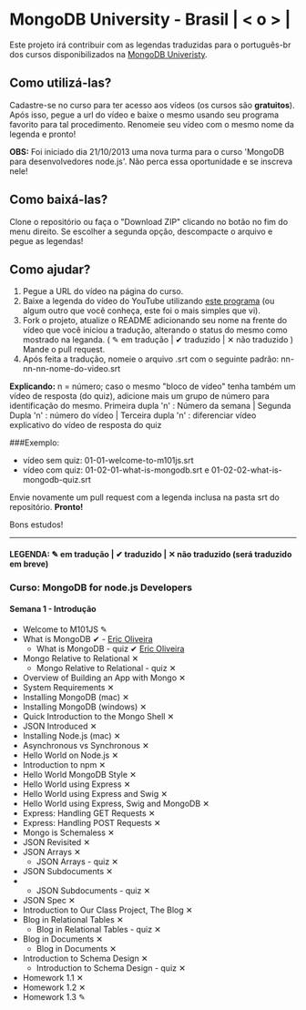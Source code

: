 # MongoDB University - Brasil | < o > |

Este projeto irá contribuir com as legendas traduzidas para o português-br dos cursos disponibilizados na [MongoDB Univeristy](https://education.mongodb.com). 

## Como utilizá-las?
Cadastre-se no curso para ter acesso aos vídeos (os cursos são **gratuitos**). Após isso, pegue a url do vídeo e baixe o mesmo usando seu programa favorito para tal procedimento. Renomeie seu vídeo com o mesmo nome da legenda e pronto!

**OBS:** Foi iniciado dia 21/10/2013 uma nova turma para o curso 'MongoDB para desenvolvedores node.js'. Não perca essa oportunidade e se inscreva nele!

## Como baixá-las?
Clone o repositório ou faça o "Download ZIP" clicando no botão no fim do menu direito. Se escolher a segunda opção, descompacte o arquivo e pegue as legendas!

## Como ajudar?
1. Pegue a URL do vídeo na página do curso.
2. Baixe a legenda do vídeo do YouTube utilizando [este programa](http://mo.dbxdb.com/) (ou algum outro que você conheça, este foi o mais simples que vi).
3. Fork o projeto, atualize o README adicionando seu nome na frente do vídeo que você iniciou a tradução, alterando o status do mesmo como mostrado na leganda. ( ✎ em tradução | ✔ traduzido | ✕ não traduzido ) Mande o pull request.
4. Após feita a tradução, nomeie o arquivo .srt com o seguinte padrão: nn-nn-nn-nome-do-video.srt

**Explicando:** n = número; caso o mesmo "bloco de vídeo" tenha também um vídeo de resposta (do quiz), adicione mais um grupo de número para identificação do mesmo. Primeira dupla 'n' : Número da semana | Segunda Dupla 'n' : número do vídeo | Terceira dupla 'n' : diferenciar vídeo explicativo do vídeo de resposta do quiz 

###Exemplo: 

* vídeo sem quiz: 01-01-welcome-to-m101js.srt
* vídeo com quiz: 01-02-01-what-is-mongodb.srt e 01-02-02-what-is-mongodb-quiz.srt

Envie novamente um pull request com a legenda inclusa na pasta srt do repositório. **Pronto!**


Bons estudos!

---
#### LEGENDA: ✎ em tradução | ✔ traduzido | ✕ não traduzido (será traduzido em breve)

### Curso: MongoDB for node.js Developers

#### Semana 1 - Introdução

* Welcome to M101JS ✎ 
* What is MongoDB ✔ - [Eric Oliveira](https://github.com/eoop)
	* What is MongoDB - quiz ✔ [Eric Oliveira](https://github.com/eoop)
* Mongo Relative to Relational ✕
	* Mongo Relative to Relational - quiz ✕ 
* Overview of Building an App with Mongo ✕
* System Requirements ✕
* Installing MongoDB (mac) ✕
* Installing MongoDB (windows) ✕
* Quick Introduction to the Mongo Shell ✕
* JSON Introduced ✕
* Installing Node.js (mac) ✕
* Asynchronous vs Synchronous ✕
* Hello World on Node.js ✕
* Introduction to npm ✕
* Hello World MongoDB Style ✕
* Hello World using Express ✕
* Hello World using Express and Swig ✕
* Hello World using Express, Swig and MongoDB ✕
* Express: Handling GET Requests ✕
* Express: Handling POST Requests ✕
* Mongo is Schemaless ✕
* JSON Revisited ✕
* JSON Arrays ✕
	* JSON Arrays - quiz ✕
* JSON Subdocuments ✕
*	* JSON Subdocuments - quiz ✕
* JSON Spec ✕
* Introduction to Our Class Project, The Blog ✕
* Blog in Relational Tables ✕
	* Blog in Relational Tables - quiz ✕
* Blog in Documents ✕
	* Blog in Documents ✕
* Introduction to Schema Design ✕
	* Introduction to Schema Design - quiz ✕
* Homework 1.1 ✕
* Homework 1.2 ✕
* Homework 1.3 ✎

